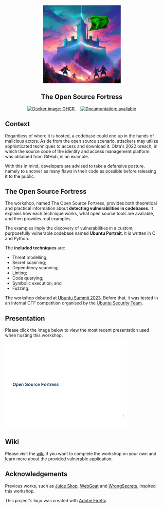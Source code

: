 <p align="center">
    <img src="others/logo.png" height="256" alt="The Open Source Fortress logo"/>
</p>
<h2 align="center">The Open Source Fortress</h2>
<p align="center" float="left">
    <a href="https://github.com/iosifache/oss_fortress/packages">
      <img src="https://img.shields.io/badge/Docker_images-GHCR-blue?logo=docker" height="17" alt="Docker image: GHCR"/>
    </a>
    &nbsp; &nbsp;
    <a href="https://ossfortress.io/">
      <img src="https://img.shields.io/badge/Documentation-available-green?logo=docusaurus" height="17" alt="Documentation: available"/>
    </a>
</p>

<!-- Keep this content syced with wiki/docs/index.md. -->

## Context

Regardless of where it is hosted, a codebase could end up in the hands of malicious actors. Aside from the open source scenario, attackers may utilize sophisticated techniques to access and download it. Okta's 2022 breach, in which the source code of the identity and access management platform was obtained from GitHub, is an example.

With this in mind, developers are advised to take a defensive posture, namely to uncover as many flaws in their code as possible before releasing it to the public.

## The Open Source Fortress

The workshop, named The Open Source Fortress, provides both theoretical and practical information about **detecting vulnerabilities in codebases**. It explains how each technique works, what open source tools are available, and then provides real examples.

The examples imply the discovery of vulnerabilities in a custom, purposefully vulnerable codebase named **Ubuntu Portrait**. It is written in C and Python.

The **included techniques** are:
- Threat modelling;
- Secret scanning;
- Dependency scanning;
- Linting;
- Code querying;
- Symbolic execution; and
- Fuzzing.

The workshop debuted at [Ubuntu Summit 2023](https://events.canonical.com/event/31/contributions/219). Before that, it was tested in an internal CTF competition organised by the [Ubuntu Security Team](https://wiki.ubuntu.com/SecurityTeam).

## Presentation

Please click the image below to view the most recent presentation used when hosting this workshop.

<a href="/presentation/ubuntu-summit-23/export.pdf">
  <kbd>
    <img src="presentation/ubuntu-summit-23/preview.png" width="400">
  </kbd>
</a>

## Wiki

Please visit the [wiki](https://ossfortress.io/) if you want to complete the workshop on your own and learn more about the provided vulnerable application.

## Acknowledgements

Previous works, such as [Juice Shop](https://owasp.org/www-project-juice-shop), [WebGoat](https://github.com/WebGoat/WebGoat) and [WrongSecrets](https://owasp.org/www-project-juice-shop), inspired this workshop.

This project's logo was created with [Adobe Firefly](https://firefly.adobe.com).
